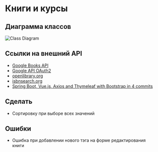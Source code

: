# Книги и курсы

## Диаграмма классов
![Class Diagram](http://www.plantuml.com/plantuml/proxy?src=https://raw.githubusercontent.com/Iogann1978/ITInfo/master/puml/ClassDiagram.puml)

## Ссылки на внешний API
* [Google Books API](https://www.googleapis.com/books/v1/volumes?q=isbn:9781484250792)
* [Google API OAuth2](https://developers.google.com/books/docs/v1/using)
* [openlibrary.org](https://openlibrary.org/isbn/9781484250792.json)
* [isbnsearch.org](https://isbnsearch.org/isbn/9781484250792)
* [Spring Boot, Vue.js, Axios and Thymeleaf with Bootstrap in 4 commits](https://dev.to/brunodrugowick/spring-boot-vue-js-axios-and-thymeleaf-with-bootstrap-in-4-commits-2b0l)

## Сделать
* Сортировку при выборе всех значений

## Ошибки
* Ошибка при добавлении нового тэга на форме редактирования книги